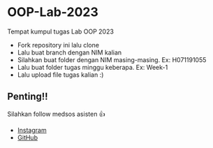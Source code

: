 # OOP-Lab-2023
Tempat kumpul tugas Lab OOP 2023

- Fork repository ini lalu clone
- Lalu buat branch dengan NIM kalian
- Silahkan buat folder dengan NIM masing-masing. Ex: H071191055
- Lalu buat folder tugas minggu keberapa. Ex: Week-1
- Lalu upload file tugas kalian :)

## Penting!!
Silahkan follow medsos asisten :+1:

- [Instagram](https://www.instagram.com/richardenrico/)
- [GitHub](https://github.com/richardenrico)
